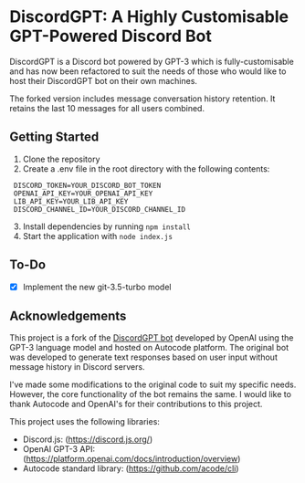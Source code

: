 # DiscordGPT: A Highly Customisable GPT-Powered Discord Bot #
DiscordGPT is a Discord bot powered by GPT-3 which is fully-customisable and has now been refactored to suit the needs of those who would like to host their DiscordGPT bot on their own machines. 

The forked version includes message conversation history retention. It retains the last 10 messages for all users combined.

## Getting Started ##
1. Clone the repository
2. Create a .env file in the root directory with the following contents:
  ```.env
   DISCORD_TOKEN=YOUR_DISCORD_BOT_TOKEN
   OPENAI_API_KEY=YOUR_OPENAI_API_KEY
   LIB_API_KEY=YOUR_LIB_API_KEY
   DISCORD_CHANNEL_ID=YOUR_DISCORD_CHANNEL_ID
   ```
3. Install dependencies by running `npm install`
4. Start the application with `node index.js`

## To-Do ##
- [x] Implement the new git-3.5-turbo model

## Acknowledgements ##
This project is a fork of the [DiscordGPT bot](https://autocode.com/openai/templates/discord-gpt/) developed by OpenAI using the GPT-3 language model and hosted on Autocode platform. The original bot was developed to generate text responses based on user input without message history in Discord servers.

I've made some modifications to the original code to suit my specific needs. However, the core functionality of the bot remains the same. I would like to thank Autocode and OpenAI's for their contributions to this project.

This project uses the following libraries:

* Discord.js: (https://discord.js.org/)
* OpenAI GPT-3 API: (https://platform.openai.com/docs/introduction/overview)
* Autocode standard library: (https://github.com/acode/cli)
